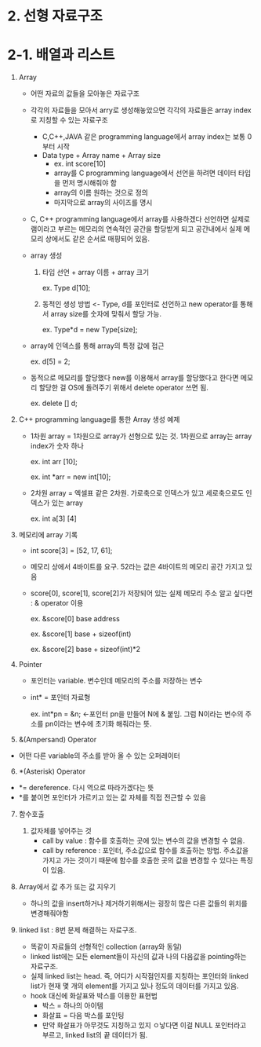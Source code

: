 # 2. 선형 자료구조

# 2-1. 배열과 리스트

1. Array

   - 어떤 자료의 값들을 모아놓은 자료구조

   - 각각의 자료들을 모아서 arry로 생성해놓았으면 각각의 자료들은 array index로 지칭할 수 있는 자료구조

     - C,C++,JAVA 같은 programming language에서 array index는 보통 0부터 시작
     - Data type + Array name + Array size
       - ex. int score[10]
       - array를 C programming language에서 선언을 하려면 데이터 타입을 먼저 명시해줘야 함
       - array의 이름 원하는 것으로 정의
       - 마지막으로 array의 사이즈를 명시

   - C, C++ programming language에서 array를 사용하겠다 선언하면 실제로 램이라고 부르는 메모리의 연속적인 공간을 할당받게 되고 공간내에서  실제 메모리 상에서도 같은 순서로 매핑되어 있음.

   - array 생성

     1. 타입 선언 + array 이름 + array 크기

        ex. Type d[10];

     2. 동적인 생성 방법 <- Type, d를 포인터로 선언하고 new operator를 통해서 array size를 숫자에 맞춰서 할당 가능.

        ex. Type*d = new Type[size];

   - array에 인덱스를 통해 array의 특정 값에 접근

     ex. d[5] = 2;

   - 동적으로 메모리를 할당했다 new를 이용해서 array를 할당했다고 한다면 메모리 할당한 걸 OS에 돌려주기 위해서 delete operator 쓰면 됨.

     ex. delete [] d;

2. C++ programming language를 통한 Array 생성 예제

   - 1차원 array = 1차원으로 array가 선형으로 있는 것. 1차원으로 array는 array index가 숫자 하나

     ex. int arr [10];

     ex. int *arr = new int[10];

   - 2차원 array = 엑셀표 같은 2차원. 가로축으로 인덱스가 있고 세로축으로도 인덱스가 있는 array

     ex. int a[3] [4]

3. 메모리에 array 기록

   -  int score[3] = [52, 17, 61];

     - 메모리 상에서 4바이트를 요구. 52라는 값은  4바이트의 메모리 공간 가지고 있음

     - score[0], score[1], score[2]가 저장되어 있는 실제 메모리 주소 알고 싶다면 : & operator 이용

       ex. &score[0] base address

       ex. &score[1] base + sizeof(int)

       ex. &score[2] base + sizeof(int)*2

4. Pointer

   - 포인터는 variable. 변수인데 메모리의 주소를 저장하는 변수

   - int* = 포인터 자료형

     ex. int*pn = &n; <-포인터 pn을 만들어 N에 & 붙임. 그럼 N이라는 변수의 주소를 pn이라는 변수에 초기화 해줘라는 뜻.

5.  &(Ampersand) Operator

   - 어떤 다른 variable의 주소를 받아 올 수 있는 오퍼레이터

6.  *(Asterisk) Operator

   - *= dereference. 다시 역으로 따라가겠다는 뜻
   - *를 붙이면 포인터가 가르키고 있는 값 자체를 직접 전근할 수 있음 

7. 함수호출

   1. 값자체를 넣어주는 것
      - call by value : 함수를 호출하는 곳에 있는 변수의 값을 변경할 수 없음.
      - call by reference : 포인터, 주소값으로 함수를 호출하는 방법. 주소값을 가지고 가는 것이기 때문에 함수를 호출한 곳의 값을 변경할 수 있다는 특징이 있음.

8. Array에서 값 추가 또는 값 지우기

   - 하나의 값을 insert하거나 제거하기위해서는 굉장히 많은 다른 값들의 위치를 변경해줘야함

9. linked list : 8번 문제 해결하는 자료구조.
   - 똑같이 자료들의 선형적인 collection (array와 동일)
   - linked list에는 모든 element들이 자신의 값과 나의 다음값을 pointing하는 자료구조.
   - 실제 linked list는 head. 즉, 어디가 시작점인지를 지칭하는 포인터와 linked list가 현재 몇 개의 element를 가지고 있나 정도의 데이터를 가지고 있음.
   - hook 대신에 화살표와 박스를 이용한 표현법
     - 박스 = 하나의 아이템
     - 화살표 = 다음 박스를 포인팅
     - 만약 화살표가 아무것도 지칭하고 있지 ㅇ낳다면 이걸 NULL 포인터라고 부르고, linked list의 끝 데이터가 됨.

